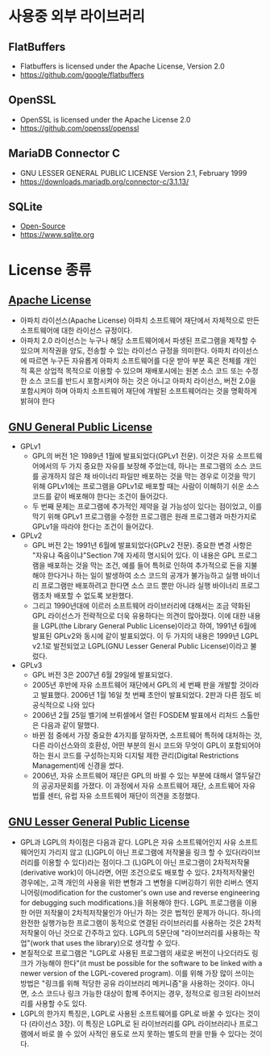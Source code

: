 # 사용중 외부 라이브러리
## FlatBuffers
* Flatbuffers is licensed under the Apache License, Version 2.0
* https://github.com/google/flatbuffers

## OpenSSL
* OpenSSL is licensed under the Apache License 2.0
* https://github.com/openssl/openssl

## MariaDB Connector C
* GNU LESSER GENERAL PUBLIC LICENSE Version 2.1, February 1999
* https://downloads.mariadb.org/connector-c/3.1.13/

## SQLite
* [Open-Source](https://www.sqlite.org/copyright.html)
* https://www.sqlite.org

# License 종류
## [Apache License](https://ko.wikipedia.org/wiki/%EC%95%84%ED%8C%8C%EC%B9%98_%EB%9D%BC%EC%9D%B4%EC%84%A0%EC%8A%A4)
* 아파치 라이선스(Apache License) 아파치 소프트웨어 재단에서 자체적으로 만든 소프트웨어에 대한 라이선스 규정이다.
* 아파치 2.0 라이선스는 누구나 해당 소프트웨어에서 파생된 프로그램을 제작할 수 있으며 저작권을 양도, 전송할 수 있는 라이선스 규정을 의미한다. 아파치 라이선스에 따르면 누구든 자유롭게 아파치 소프트웨어를 다운 받아 부분 혹은 전체를 개인적 혹은 상업적 목적으로 이용할 수 있으며 재배포시에는 원본 소스 코드 또는 수정한 소스 코드를 반드시 포함시켜야 하는 것은 아니고 아파치 라이선스, 버전 2.0을 포함시켜야 하며 아파치 소프트웨어 재단에 개발된 소프트웨어라는 것을 명확하게 밝혀야 한다

## [GNU General Public License](https://ko.wikipedia.org/wiki/GNU_%EC%9D%BC%EB%B0%98_%EA%B3%B5%EC%A4%91_%EC%82%AC%EC%9A%A9_%ED%97%88%EA%B0%80%EC%84%9C)
* GPLv1
  * GPL의 버전 1은 1989년 1월에 발표되었다(GPLv1 전문). 이것은 자유 소프트웨어에서의 두 가지 중요한 자유를 보장해 주었는데, 하나는 프로그램의 소스 코드를 공개하지 않은 채 바이너리 파일만 배포하는 것을 막는 경우로 이것을 막기 위해 GPLv1에는 프로그램을 GPLv1로 배포할 때는 사람이 이해하기 쉬운 소스 코드를 같이 배포해야 한다는 조건이 들어갔다.
  * 두 번째 문제는 프로그램에 추가적인 제약을 걸 가능성이 있다는 점이었고, 이를 막기 위해 GPLv1 프로그램을 수정한 프로그램은 원래 프로그램과 마찬가지로 GPLv1을 따라야 한다는 조건이 들어갔다.
* GPLv2
  * GPL 버전 2는 1991년 6월에 발표되었다(GPLv2 전문). 중요한 변경 사항은 "자유냐 죽음이냐"Section 7에 자세히 명시되어 있다. 이 내용은 GPL 프로그램을 배포하는 것을 막는 조건, 예를 들어 특허로 인하여 추가적으로 돈을 지불해야 한다거나 하는 일이 발생하여 소스 코드의 공개가 불가능하고 실행 바이너리 프로그램만 배포하려고 한다면 소스 코드 뿐만 아니라 실행 바이너리 프로그램조차 배포할 수 없도록 보완했다.
  * 그리고 1990년대에 이르러 소프트웨어 라이브러리에 대해서는 조금 약화된 GPL 라이선스가 전략적으로 더욱 유용하다는 의견이 많아졌다. 이에 대한 내용을 LGPL(the Library General Public License)이라고 하여, 1991년 6월에 발표된 GPLv2와 동시에 같이 발표되었다. 이 두 가지의 내용은 1999년 LGPL v2.1로 발전되었고 LGPL(GNU Lesser General Public License)이라고 불렀다.
* GPLv3
  * GPL 버전 3은 2007년 6월 29일에 발표되었다.
  * 2005년 후반에 자유 소프트웨어 재단에서 GPL의 세 번째 판을 개발할 것이라고 발표했다. 2006년 1월 16일 첫 번째 초안이 발표되었다. 2판과 다른 점도 비공식적으로 나와 있다
  * 2006년 2월 25일 벨기에 브뤼셀에서 열린 FOSDEM 발표에서 리처드 스톨만은 다음과 같이 말했다.
  * 바뀐 점 중에서 가장 중요한 4가지를 말하자면, 소프트웨어 특허에 대처하는 것, 다른 라이선스와의 호환성, 어떤 부분의 원시 코드와 무엇이 GPL이 포함되어야 하는 원시 코드를 구성하는지와 디지털 제한 관리(Digital Restrictions Management)에 신경을 썼다.
  * 2006년, 자유 소프트웨어 재단은 GPL의 바뀔 수 있는 부분에 대해서 열두달간의 공공자문회를 가졌다. 이 과정에서 자유 소프트웨어 재단, 소프트웨어 자유 법률 센터, 유럽 자유 소프트웨어 재단이 의견을 조정했다.

## [GNU Lesser General Public License](https://ko.wikipedia.org/wiki/GNU_%EC%95%BD%EC%86%8C_%EC%9D%BC%EB%B0%98_%EA%B3%B5%EC%A4%91_%EC%82%AC%EC%9A%A9_%ED%97%88%EA%B0%80%EC%84%9C)
* GPL과 LGPL의 차이점은 다음과 같다. LGPL은 자유 소프트웨어인지 사유 소프트웨어인지 가리지 않고 (L)GPL이 아닌 프로그램에 저작물을 링크 할 수 있다(라이브러리를 이용할 수 있다)라는 점이다.그 (L)GPL이 아닌 프로그램이 2차적저작물(derivative work)이 아니라면, 어떤 조건으로도 배포할 수 있다. 2차적저작물인 경우에는, 고객 개인의 사용을 위한 변형과 그 변형을 디버깅하기 위한 리버스 엔지니어링(modification for the customer's own use and reverse engineering for debugging such modifications.)을 허용해야 한다. LGPL 프로그램을 이용한 어떤 저작물이 2차적저작물인가 아닌가 하는 것은 법적인 문제가 아니다. 하나의 완전한 실행가능한 프로그램이 동적으로 연결된 라이브러리를 사용하는 것은 2차적저작물이 아닌 것으로 간주하고 있다. LGPL의 5문단에 "라이브러리를 사용하는 작업"(work that uses the library)으로 생각할 수 있다.
* 본질적으로 프로그램은 "LGPL로 사용된 프로그램의 새로운 버전이 나오더라도 링크가 가능해야 한다"(it must be possible for the software to be linked with a newer version of the LGPL-covered program). 이를 위해 가장 많이 쓰이는 방법은 "링크를 위해 적당한 공유 라이브러리 메커니즘"을 사용하는 것이다. 아니면, 소스 코드나 링크 가능한 대상이 함께 주어지는 경우, 정적으로 링크된 라이브러리를 사용할 수도 있다.
* LGPL의 한가지 특징은, LGPL로 사용된 소프트웨어를 GPL로 바꿀 수 있다는 것이다 (라이선스 3장). 이 특징은 LGPL로 된 라이브러리를 GPL 라이브러리나 프로그램에서 바로 쓸 수 있어 사적인 용도로 쓰지 못하는 별도의 판을 만들 수 있다는 것이다.
